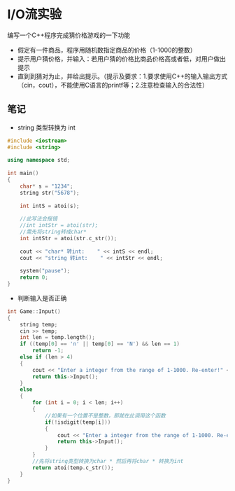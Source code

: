 # I/O流实验
编写一个C++程序完成猜价格游戏的一下功能
* 假定有一件商品，程序用随机数指定商品的价格（1-1000的整数）
* 提示用户猜价格，并输入：若用户猜的价格比商品价格高或者低，对用户做出提示
* 直到到猜对为止，并给出提示。（提示及要求：1.要求使用C++的输入输出方式（cin，cout），不能使用C语言的printf等；2.注意检查输入的合法性）

## 笔记
* string 类型转换为 int
```CPP
#include <iostream>
#include <string>
 
using namespace std;
 
int main()
{
    char* s = "1234";
    string str("5678");
 
    int intS = atoi(s);
 
    //此写法会报错
    //int intStr = atoi(str);
    //需先将string转成char*
    int intStr = atoi(str.c_str());
 
    cout << "char* 转int:    " << intS << endl;
    cout << "string 转int:    " << intStr << endl;
 
    system("pause");
    return 0;
}
```
* 判断输入是否正确
```CPP
int Game::Input()
{
    string temp;
    cin >> temp;
    int len = temp.length();
    if ((temp[0] == 'n' || temp[0] == 'N') && len == 1)
        return -1;
    else if (len > 4)
    {
        cout << "Enter a integer from the range of 1-1000. Re-enter!" << endl;
        return this->Input();
    }
    else
    {
        for (int i = 0; i < len; i++)
        {
            //如果有一个位置不是整数，那就在此调用这个函数
            if(!isdigit(temp[i]))
            {
                cout << "Enter a integer from the range of 1-1000. Re-enter!" << endl;
                return this->Input();
            }
        }
        //先将string类型转换为char * 然后再将char * 转换为int
        return atoi(temp.c_str());
    }
}
```